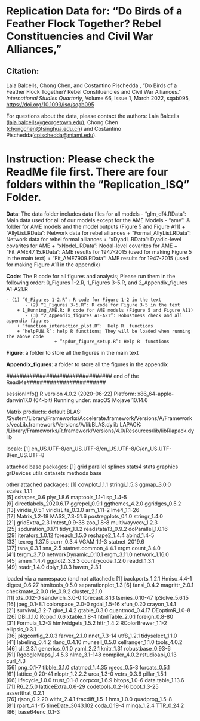 # Replication Data for: “Do Birds of a Feather Flock Together? Rebel Constituencies and Civil War Alliances,” 


## Citation: 

Laia Balcells, Chong Chen, and Costantino Pischedda , “Do Birds of a Feather Flock Together? Rebel Constituencies and Civil War Alliances.” *International Studies Quarterly*, Volume 66, Issue 1, March 2022, sqab095, https://doi.org/10.1093/isq/sqab095


For questions about the data, please contact the authors: Laia Balcells (laia.balcells@georgetown.edu), Chong Chen (chongchen@tsinghua.edu.cn) and Costantino Pischedda(cpischedda@miami.edu).


# Instruction: Please check the ReadMe file first. There are four folders within the “Replication_ISQ” Folder.



**Data**:  The data folder includes data files for all models
	- “glm_df4.RData”:  Main data used for all of our models except for the AME Models
	- “ame”: A folder for AME models and the model outputs  (Figure 5 and Figure A11)
		+ “AllyList.RData”: Network data  for rebel alliances 
		+ “Formal_AllyList.RData”: Network data  for rebel formal alliances 
		+ “xDyadL.RData”: Dyadic-level covarites for AME
		+ “xNodeL.RData”: Nodal-level  covarites for AME
		+ “Fit_AME47_15.RData”: AME results for 1947-2015 (used for making Figure 5 in the main text)
		+ “Fit_AME7909.RData”: AME results for 1947-2015 (used for making Figure A11 in the appendix)


**Code**: The R code for all figures and analysis; Please run them in the following order: 
	0_Figures 1-2.R, 1_Figures 3-5.R, and 2_Appendix_figures A1-A21.R

	- (1) “0_Figures 1-2.R”: R code for Figure 1-2 in the text
           - (2) “1_Figures 3-5.R”: R code for Figure 3-5 in the text
		+ 1_Running_AME.R: R code for AME models (Figure 5 and Figure A11)
           - (3) “2_Appendix_figures A1-A21”: Robustness check and all appendix figures
		+ “function_interaction_plot.R”:  Help R  functions
		+ “helpFUN.R”: help R functions; They will be loaded when running the above code
                      + “spdur_figure_setup.R”: Help R  functions

**Figure**:  a folder to store all the figures in the main text

**Appendix_figures**: a folder to store all the figures in the appendix

################################ end of the ReadMe########################


sessionInfo()
R version 4.0.2 (2020-06-22)
Platform: x86_64-apple-darwin17.0 (64-bit)
Running under: macOS Mojave 10.14.6

Matrix products: default
BLAS:   /System/Library/Frameworks/Accelerate.framework/Versions/A/Frameworks/vecLib.framework/Versions/A/libBLAS.dylib
LAPACK: /Library/Frameworks/R.framework/Versions/4.0/Resources/lib/libRlapack.dylib

locale:
[1] en_US.UTF-8/en_US.UTF-8/en_US.UTF-8/C/en_US.UTF-8/en_US.UTF-8

attached base packages:
 [1] grid      parallel  splines   stats4    stats     graphics  grDevices utils     datasets  methods   base     

other attached packages:
 [1] cowplot_1.1.1          stringi_1.5.3          ggmap_3.0.0            scales_1.1.1          
 [5] cshapes_0.6            plyr_1.8.6             maptools_1.1-1         sp_1.4-5              
 [9] directlabels_2020.6.17 ggrepel_0.9.1          ggthemes_4.2.0         ggridges_0.5.2        
[13] viridis_0.5.1          viridisLite_0.3.0      arm_1.11-2             lme4_1.1-26           
[17] Matrix_1.2-18          MASS_7.3-51.6          postregplots_0.1.0     stringr_1.4.0         
[21] gridExtra_2.3          lmtest_0.9-38          zoo_1.8-8              multiwayvcov_1.2.3    
[25] spduration_0.17.1      tidyr_1.1.2            readstata13_0.9.2      doParallel_1.0.16     
[29] iterators_1.0.12       foreach_1.5.0          reshape2_1.4.4         abind_1.4-5           
[33] texreg_1.37.5          purrr_0.3.4            VGAM_1.1-3             statnet_2019.6        
[37] tsna_0.3.1             sna_2.5                statnet.common_4.4.1   ergm.count_3.4.0      
[41] tergm_3.7.0            networkDynamic_0.10.1  ergm_3.11.0            network_1.16.0        
[45] amen_1.4.4             ggplot2_3.3.3          countrycode_1.2.0      readxl_1.3.1          
[49] readr_1.4.0            dplyr_1.0.3            haven_2.3.1           

loaded via a namespace (and not attached):
 [1] backports_1.2.1     Hmisc_4.4-1         digest_0.6.27       htmltools_0.5.0     separationplot_1.3 
 [6] fansi_0.4.2         magrittr_2.0.1      checkmate_2.0.0     rle_0.9.2           cluster_2.1.0      
[11] xts_0.12-0          sandwich_3.0-0      forecast_8.13       tseries_0.10-47     lpSolve_5.6.15     
[16] jpeg_0.1-8.1        colorspace_2.0-0    rgdal_1.5-16        xfun_0.20           crayon_1.4.1       
[21] survival_3.2-7      glue_1.4.2          gtable_0.3.0        quantmod_0.4.17     DEoptimR_1.0-8     
[26] DBI_1.1.0           Rcpp_1.0.6          xtable_1.8-4        htmlTable_2.0.1     foreign_0.8-80     
[31] Formula_1.2-3       htmlwidgets_1.5.2   httr_1.4.2          RColorBrewer_1.1-2  ellipsis_0.3.1     
[36] pkgconfig_2.0.3     farver_2.1.0        nnet_7.3-14         utf8_1.2.1          tidyselect_1.1.0   
[41] labeling_0.4.2      rlang_0.4.10        munsell_0.5.0       cellranger_1.1.0    tools_4.0.2        
[46] cli_2.3.1           generics_0.1.0      yaml_2.2.1          knitr_1.31          robustbase_0.93-6  
[51] RgoogleMaps_1.4.5.3 nlme_3.1-148        compiler_4.0.2      rstudioapi_0.13     curl_4.3           
[56] png_0.1-7           tibble_3.1.0        statmod_1.4.35      rgeos_0.5-3         forcats_0.5.1      
[61] lattice_0.20-41     nloptr_1.2.2.2      urca_1.3-0          vctrs_0.3.6         pillar_1.5.1       
[66] lifecycle_1.0.0     trust_0.1-8         corpcor_1.6.9       bitops_1.0-6        data.table_1.13.6  
[71] R6_2.5.0            latticeExtra_0.6-29 codetools_0.2-16    boot_1.3-25         assertthat_0.2.1   
[76] rjson_0.2.20        withr_2.4.1         fracdiff_1.5-1      hms_1.0.0           quadprog_1.5-8     
[81] rpart_4.1-15        timeDate_3043.102   coda_0.19-4         minqa_1.2.4         TTR_0.24.2         
[86] base64enc_0.1-3 
